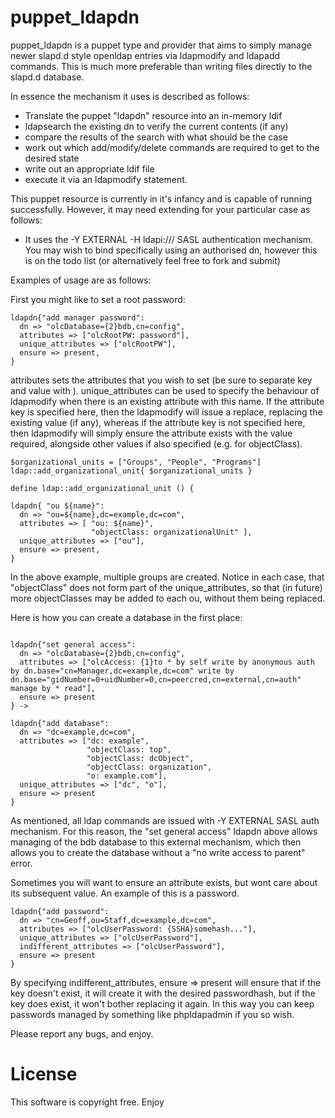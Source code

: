 puppet_ldapdn
=============

puppet_ldapdn is a puppet type and provider that aims to simply manage newer slapd.d style openldap entries via ldapmodify and ldapadd commands. This is much more preferable than writing files directly to the slapd.d database.

In essence the mechanism it uses is described as follows:

* Translate the puppet "ldapdn" resource into an in-memory ldif
* ldapsearch the existing dn to verify the current contents (if any)
* compare the results of the search with what should be the case
* work out which add/modify/delete commands are required to get to the desired state
* write out an appropriate ldif file
* execute it via an ldapmodify statement.

This puppet resource is currently in it's infancy and is capable of running successfully. However, it may need extending for your particular case as follows:

* It uses the -Y EXTERNAL -H ldapi:/// SASL authentication mechanism. You may wish to bind specifically using an authorised dn, however this is on the todo list (or alternatively feel free to fork and submit)

Examples of usage are as follows:

First you might like to set a root password:

```puppet
ldapdn{"add manager password":
  dn => "olcDatabase={2}bdb,cn=config",
  attributes => ["olcRootPW: password"],
  unique_attributes => ["olcRootPW"],
  ensure => present,
}
```

attributes sets the attributes that you wish to set (be sure to separate key and value with <semi-colon space>).
unique_attributes can be used to specify the behaviour of ldapmodify when there is an existing attribute with this name. If the attribute key is specified here, then the ldapmodify will issue a replace, replacing the existing value (if any), whereas if the attribute key is not specified here, then ldapmodify will simply ensure the attribute exists with the value required, alongside other values if also specified (e.g. for objectClass).

```puppet
$organizational_units = ["Groups", "People", "Programs"]
ldap::add_organizational_unit{ $organizational_units }

define ldap::add_organizational_unit () {

ldapdn{ "ou ${name}":
  dn => "ou=${name},dc=example,dc=com",
  attributes => [ "ou: ${name}",
                  "objectClass: organizationalUnit" ],
  unique_attributes => ["ou"],
  ensure => present,
}
```

In the above example, multiple groups are created. Notice in each case, that "objectClass" does not form part of the unique_attributes, so that (in future) more objectClasses may be added to each ou, without them being replaced.

Here is how you can create a database in the first place:

```puppet

ldapdn{"set general access":
  dn => "olcDatabase={2}bdb,cn=config",
  attributes => ["olcAccess: {1}to * by self write by anonymous auth by dn.base="cn=Manager,dc=example,dc=com" write by dn.base="gidNumber=0+uidNumber=0,cn=peercred,cn=external,cn=auth" manage by * read"],
  ensure => present
} ->

ldapdn{"add database":
  dn => "dc=example,dc=com",
  attributes => ["dc: example",
                 "objectClass: top",
                 "objectClass: dcObject",
                 "objectClass: organization",
                 "o: example.com"],
  unique_attributes => ["dc", "o"],
  ensure => present
}
```

As mentioned, all ldap commands are issued with -Y EXTERNAL SASL auth mechanism. For this reason, the "set general access" ldapdn above allows managing of the bdb database to this external mechanism, which then allows you to create the database without a "no write access to parent" error.

Sometimes you will want to ensure an attribute exists, but wont care about its subsequent value. An example of this is a password.

```puppet
ldapdn{"add password":
  dn => "cn=Geoff,ou=Staff,dc=example,dc=com",
  attributes => ["olcUserPassword: {SSHA}somehash..."],
  unique_attributes => ["olcUserPassword"],
  indifferent_attributes => ["olcUserPassword"],
  ensure => present
}
```

By specifying indifferent_attributes, ensure => present will ensure that if the key doesn't exist, it will create it with the desired passwordhash, but if the key does exist, it won't bother replacing it again. In this way you can keep passwords managed by something like phpldapadmin if you so wish.

Please report any bugs, and enjoy.

License
=======

This software is copyright free. Enjoy


